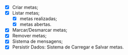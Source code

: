 - [x] Criar metas;
- [x] Listar metas;
    - [x] metas realizadas;
    - [x] metas abertas.
- [x] Marcar/Desmarcar metas;
- [x] Remover metas;
- [x] Sistema de mensagens;
- [x] Persistir Dados: Sistema de Carregar e Salvar metas.